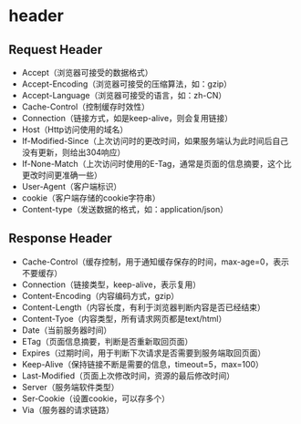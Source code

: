 # header

## Request Header

- Accept（浏览器可接受的数据格式）
- Accept-Encoding（浏览器可接受的压缩算法，如：gzip）
- Accept-Language（浏览器可接受的语言，如：zh-CN）
- Cache-Control（控制缓存时效性）
- Connection（链接方式，如是keep-alive，则会复用链接）
- Host（Http访问使用的域名）
- If-Modified-Since（上次访问时的更改时间，如果服务端认为此时间后自己没有更新，则给出304响应）
- If-None-Match（上次访问时使用的E-Tag，通常是页面的信息摘要，这个比更改时间更准确一些）
- User-Agent（客户端标识）
- cookie（客户端存储的cookie字符串）
- Content-type（发送数据的格式，如：application/json）

## Response Header

- Cache-Control（缓存控制，用于通知缓存保存的时间，max-age=0，表示不要缓存）
- Connection（链接类型，keep-alive，表示复用）
- Content-Encoding（内容编码方式，gzip）
- Content-Length（内容长度，有利于浏览器判断内容是否已经结束）
- Content-Tyoe（内容类型，所有请求网页都是text/html）
- Date（当前服务器时间）
- ETag（页面信息摘要，判断是否重新取回页面）
- Expires（过期时间，用于判断下次请求是否需要到服务端取回页面）
- Keep-Alive（保持链接不断是需要的信息，timeout=5，max=100）
- Last-Modified（页面上次修改时间，资源的最后修改时间）
- Server（服务端软件类型）
- Ser-Cookie（设置cookie，可以存多个）
- Via（服务器的请求链路）

